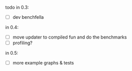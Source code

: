 todo in 0.3:
- [ ] dev benchfella

in 0.4:
- [ ] move updater to compiled fun and do the benchmarks
- [ ] profiling?

in 0.5:
- [ ] more example graphs & tests
